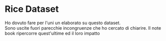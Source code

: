 # Rice Dataset
Ho dovuto fare per l'uni un elaborato su questo dataset.  
Sono uscite fuori parecchie incongruenze che ho cercato di chiarire. Il note book ripercorre quest'ultime ed il loro impatto
